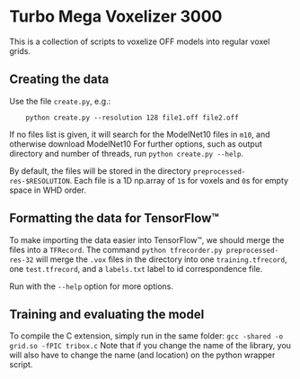 # Turbo Mega Voxelizer 3000

This is a collection of scripts to voxelize OFF models into regular voxel grids.

## Creating the data
Use the file `create.py`, e.g.:

        python create.py --resolution 128 file1.off file2.off

If no files list is given, it will search for the ModelNet10 files in `m10`, and otherwise download ModelNet10
For further options, such as output directory and number of threads, run `python create.py --help`.

By default, the files will be stored in the directory `preprocessed-res-$RESOLUTION`. Each file is a 1D np.array of `1`s for voxels and `0`s for empty space in WHD order.

## Formatting the data for TensorFlow™
To make importing the data easier into TensorFlow™, we should merge the files into a `TFRecord`. The command `python tfrecorder.py preprocessed-res-32` will merge the `.vox` files in the directory into one `training.tfrecord`, one `test.tfrecord`, and a `labels.txt` label to id correspondence file.

Run with the `--help` option for more options.


## Training and evaluating the model
To compile the C extension, simply run in the same folder:
`gcc -shared -o grid.so -fPIC tribox.c`
Note that if you change the name of the library, you will also have to change the name (and location) on the python wrapper script.

